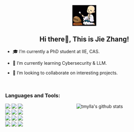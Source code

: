 <div align="center">
<img src="https://raw.githubusercontent.com/tmylla/tmylla/refs/heads/main/knock-wooden-fish-recite-scripture.gif" align="center" style="width: 15%" />
</div>  
  

## <div align="center">Hi there👋, This is Jie Zhang!</div>  
  

- 🎓 I’m currently a PhD student at IIE, CAS.
  
- 🔑 I’m currently learning Cybersecurity & LLM.
  
- 👑 I’m looking to collaborate on interesting projects.

<br />

<!--
<table>
<tr>
  <td valign="top" width="50%">

### 🛠 My Skill Set
---
<div align="center">
  <a href="https://www.python.org/" target="_blank"><img src="https://profilinator.rishav.dev/skills-assets/python-original.svg" alt="Python" height="50"/></a>
  <a href="https://www.r-project.org/" target="_blank"><img src="https://profilinator.rishav.dev/skills-assets/r.svg" alt="R" height="50"/></a>
  <a href="https://www.cprogramming.com/" target="_blank"><img src="https://profilinator.rishav.dev/skills-assets/c-original.svg" alt="C" height="50"/></a>
  <a href="https://en.wikipedia.org/wiki/HTML5" target="_blank"><img src="https://profilinator.rishav.dev/skills-assets/html5-original-wordmark.svg" alt="HTML5" height="50"/></a>
  <a href="https://www.mysql.com/" target="_blank"><img src="https://profilinator.rishav.dev/skills-assets/mysql-original-wordmark.svg" alt="MySQL" height="50"/></a>
  <a href="https://graphql.org/" target="_blank"><img src="https://profilinator.rishav.dev/skills-assets/graphql.png" alt="GraphQL" height="50"/></a>
  <br />
  <a href="https://www.docker.com/" target="_blank"><img src="https://profilinator.rishav.dev/skills-assets/docker-original-wordmark.svg" alt="Docker" height="50"/></a>
  <a href="https://www.linux.org/" target="_blank"><img src="https://profilinator.rishav.dev/skills-assets/linux-original.svg" alt="Linux" height="50"/></a>
  <a href="https://github.com/" target="_blank"><img src="https://profilinator.rishav.dev/skills-assets/git-scm-icon.svg" alt="Git" height="50"/></a>
</div>

  </td>
  <td valign="top" width="50%">

### Github Stats
---
<div align="center">
  <img src="https://github-readme-stats.vercel.app/api?username=tmylla&show_icons=true&count_private=true&hide_border=true" align="center" />
</div>

  </td>
</tr>
</table>
-->

### Languages and Tools:

<p>
    <img width="55%" align="right" alt="tmylla's github stats" src="https://github-readme-stats.vercel.app/api?username=tmylla&show_icons=true&hide_border=true"/>

  <!-- Your languages and tools. Be careful with the alignment. 
  You can use this sites to get logos: https://www.vectorlogo.zone or https://simpleicons.org/
  -->
  
  <code><img width="10%" src="https://www.vectorlogo.zone/logos/python/python-ar21.svg"></code>
  <code><img width="10%" src="https://www.vectorlogo.zone/logos/numpy/numpy-ar21.svg"></code>
  <code><img width="10%" src="https://www.vectorlogo.zone/logos/pytorch/pytorch-ar21.svg"></code>
  <br />
  <code><img width="10%" src="https://www.vectorlogo.zone/logos/tensorflow/tensorflow-ar21.svg"></code>
  <code><img width="10%" src="https://www.vectorlogo.zone/logos/jupyter/jupyter-ar21.svg"></code>
  <code><img width="10%" src="https://www.vectorlogo.zone/logos/json/json-ar21.svg"></code>
  <br />
  <code><img width="10%" src="https://www.vectorlogo.zone/logos/mysql/mysql-ar21.svg"></code>
  <code><img width="10%" src="https://www.vectorlogo.zone/logos/google_cloud/google_cloud-ar21.svg"></code>
  <code><img width="10%" src="https://www.vectorlogo.zone/logos/docker/docker-ar21.svg"></code>
  <br />
  <code><img width="10%" src="https://www.vectorlogo.zone/logos/git-scm/git-scm-ar21.svg"></code>
  <code><img width="10%" src="https://www.vectorlogo.zone/logos/github/github-ar21.svg"></code>
  <code><img width="10%" src="https://www.vectorlogo.zone/logos/visualstudio_code/visualstudio_code-ar21.svg"></code>
  
  <!-- 
  [![Top Langs](https://github-readme-stats.vercel.app/api/top-langs/?username=tmylla&hide=jupyter%20notebook&show_icons=true&layout=compact&hide_border=true)](https://github.com/anuraghazra/github-readme-stats)
  -->


</p>
